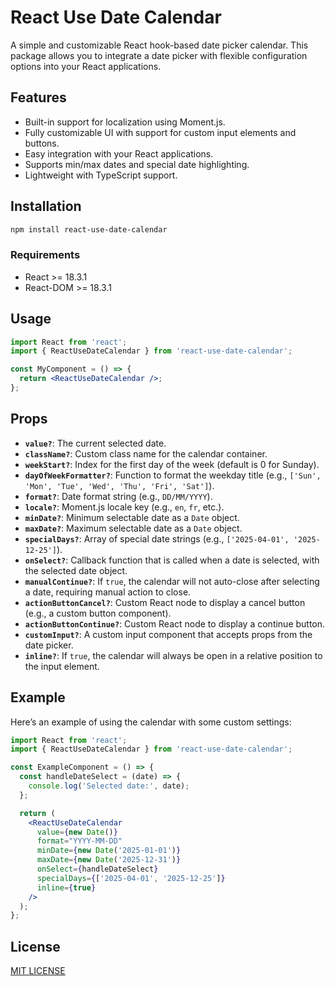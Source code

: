 # React Use Date Calendar

A simple and customizable React hook-based date picker calendar. This package allows you to integrate a date picker with flexible configuration options into your React applications.

## Features

- Built-in support for localization using Moment.js.
- Fully customizable UI with support for custom input elements and buttons.
- Easy integration with your React applications.
- Supports min/max dates and special date highlighting.
- Lightweight with TypeScript support.

## Installation

```bash
npm install react-use-date-calendar
```

### Requirements

- React >= 18.3.1
- React-DOM >= 18.3.1

## Usage

```jsx
import React from 'react';
import { ReactUseDateCalendar } from 'react-use-date-calendar';

const MyComponent = () => {
  return <ReactUseDateCalendar />;
};
```

## Props

- **`value?`**: The current selected date.
- **`className?`**: Custom class name for the calendar container.
- **`weekStart?`**: Index for the first day of the week (default is 0 for Sunday).
- **`dayOfWeekFormatter?`**: Function to format the weekday title (e.g., `['Sun', 'Mon', 'Tue', 'Wed', 'Thu', 'Fri', 'Sat']`).
- **`format?`**: Date format string (e.g., `DD/MM/YYYY`).
- **`locale?`**: Moment.js locale key (e.g., `en`, `fr`, etc.).
- **`minDate?`**: Minimum selectable date as a `Date` object.
- **`maxDate?`**: Maximum selectable date as a `Date` object.
- **`specialDays?`**: Array of special date strings (e.g., `['2025-04-01', '2025-12-25']`).
- **`onSelect?`**: Callback function that is called when a date is selected, with the selected date object.
- **`manualContinue?`**: If `true`, the calendar will not auto-close after selecting a date, requiring manual action to close.
- **`actionButtonCancel?`**: Custom React node to display a cancel button (e.g., a custom button component).
- **`actionButtonContinue?`**: Custom React node to display a continue button.
- **`customInput?`**: A custom input component that accepts props from the date picker.
- **`inline?`**: If `true`, the calendar will always be open in a relative position to the input element.

## Example

Here’s an example of using the calendar with some custom settings:

```jsx
import React from 'react';
import { ReactUseDateCalendar } from 'react-use-date-calendar';

const ExampleComponent = () => {
  const handleDateSelect = (date) => {
    console.log('Selected date:', date);
  };

  return (
    <ReactUseDateCalendar
      value={new Date()}
      format="YYYY-MM-DD"
      minDate={new Date('2025-01-01')}
      maxDate={new Date('2025-12-31')}
      onSelect={handleDateSelect}
      specialDays={['2025-04-01', '2025-12-25']}
      inline={true}
    />
  );
};
```

## License

[MIT LICENSE](LICENSE)